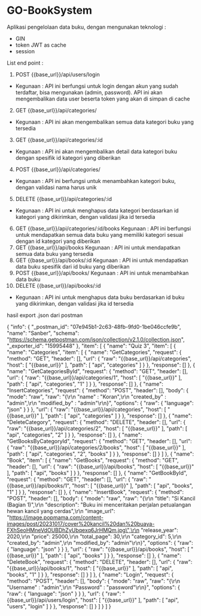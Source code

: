 # GO-BookSystem
Aplikasi pengelolaan data buku, dengan mengunakan teknologi :
 - GIN
 - token JWT as cache
 - session

<!-- DOCUMENTATION API (POSTMAN .JSON)-->
List end point : 
1. POST {{base_url}}/api/users/login
 - Kegunaan : API ini berfungsi untuk login dengan akun yang sudah terdaftar, bisa mengunakan (admin, password). API ini akan mengembalikan data user beserta token yang akan di simpan di cache
2. GET {{base_url}}/api/categories/
 - Kegunaan : API ini akan mengembalikan semua data kategori buku yang tersedia
3. GET {{base_url}}/api/categories/:id
 - Kegunaan : API ini akan mengembalikan detail data kategori buku dengan spesifik id kategori yang diberikan
4. POST {{base_url}}/api/categories/
 - Kegunaan :  API ini berfungsi untuk menambahkan kategori buku, dengan validasi nama harus unik
5. DELETE {{base_url}}/api/categories/:id
 - Kegunaan : API ini untuk menghapus data kategori berdasarkan id kategori yang dikirimkan, dengan validasi jika id tersedia
6. GET {{base_url}}/api/categories/:id/books
 Kegunaan : API ini berfungsi untuk mendapatkan semua data buku yang memiliki kategori sesuai dengan id kategori yang diberikan
7. GET {{base_url}}/api/books
 Kegunaan : API ini untuk mendapatkan semua data buku yang tersedia
8. GET {{base_url}}/api/books/:id
 Kegunaan : API ini untuk mendapatkan data buku spesifik dari id buku yang diberikan
9. POST {{base_url}}/api/books/
 Kegunaan : API ini untuk menambahkan data buku
10. DELETE {{base_url}}/api/books/:id
 - Kegunaan : API ini untuk menghapus data buku berdasarkan id buku yang dikirimkan, dengan validasi jika id tersedia

hasil export .json dari postman

{
	"info": {
		"_postman_id": "07e945b1-2c63-48fb-9fd0-1be046ccfe9b",
		"name": "Sanber",
		"schema": "https://schema.getpostman.com/json/collection/v2.1.0/collection.json",
		"_exporter_id": "15995448"
	},
	"item": [
		{
			"name": "Quiz 3",
			"item": [
				{
					"name": "Categories",
					"item": [
						{
							"name": "GetCategories",
							"request": {
								"method": "GET",
								"header": [],
								"url": {
									"raw": "{{base_url}}/api/categories",
									"host": [
										"{{base_url}}"
									],
									"path": [
										"api",
										"categories"
									]
								}
							},
							"response": []
						},
						{
							"name": "GetCategoriesById",
							"request": {
								"method": "GET",
								"header": [],
								"url": {
									"raw": "{{base_url}}/api/categories/1",
									"host": [
										"{{base_url}}"
									],
									"path": [
										"api",
										"categories",
										"1"
									]
								}
							},
							"response": []
						},
						{
							"name": "InsertCategories",
							"request": {
								"method": "POST",
								"header": [],
								"body": {
									"mode": "raw",
									"raw": "{\r\n    \"name\" : \"Koran\",\r\n    \"created_by\" : \"admin\",\r\n    \"modified_by\" : \"admin\"\r\n}",
									"options": {
										"raw": {
											"language": "json"
										}
									}
								},
								"url": {
									"raw": "{{base_url}}/api/categories",
									"host": [
										"{{base_url}}"
									],
									"path": [
										"api",
										"categories"
									]
								}
							},
							"response": []
						},
						{
							"name": "DeleteCategory",
							"request": {
								"method": "DELETE",
								"header": [],
								"url": {
									"raw": "{{base_url}}/api/categories/2",
									"host": [
										"{{base_url}}"
									],
									"path": [
										"api",
										"categories",
										"2"
									]
								}
							},
							"response": []
						},
						{
							"name": "GetBooksByCategoryId",
							"request": {
								"method": "GET",
								"header": [],
								"url": {
									"raw": "{{base_url}}/api/categories/2/books",
									"host": [
										"{{base_url}}"
									],
									"path": [
										"api",
										"categories",
										"2",
										"books"
									]
								}
							},
							"response": []
						}
					]
				},
				{
					"name": "Book",
					"item": [
						{
							"name": "GetBooks",
							"request": {
								"method": "GET",
								"header": [],
								"url": {
									"raw": "{{base_url}}/api/books",
									"host": [
										"{{base_url}}"
									],
									"path": [
										"api",
										"books"
									]
								}
							},
							"response": []
						},
						{
							"name": "GetBookById",
							"request": {
								"method": "GET",
								"header": [],
								"url": {
									"raw": "{{base_url}}/api/books/1",
									"host": [
										"{{base_url}}"
									],
									"path": [
										"api",
										"books",
										"1"
									]
								}
							},
							"response": []
						},
						{
							"name": "InsertBook",
							"request": {
								"method": "POST",
								"header": [],
								"body": {
									"mode": "raw",
									"raw": "{\r\n    \"title\": \"Si Kancil (Bagian 1)\",\r\n    \"description\": \"Buku ini menceritakan perjalan petualangan hewan kancil yang cerdas\",\r\n    \"image_url\": \"https://image.popmama.com/content-images/post/20231017/cover%20kancil%20dan%20buaya-FXhSeoHMneVdOUBDhZyUbqexq6JrHMQm.jpg\",\r\n    \"release_year\": 2020,\r\n    \"price\": 25000,\r\n    \"total_page\": 30,\r\n    \"category_id\": 5,\r\n    \"created_by\": \"admin\",\r\n    \"modified_by\": \"admin\"\r\n}",
									"options": {
										"raw": {
											"language": "json"
										}
									}
								},
								"url": {
									"raw": "{{base_url}}/api/books",
									"host": [
										"{{base_url}}"
									],
									"path": [
										"api",
										"books"
									]
								}
							},
							"response": []
						},
						{
							"name": "DeleteBook",
							"request": {
								"method": "DELETE",
								"header": [],
								"url": {
									"raw": "{{base_url}}/api/books/1",
									"host": [
										"{{base_url}}"
									],
									"path": [
										"api",
										"books",
										"1"
									]
								}
							},
							"response": []
						}
					]
				},
				{
					"name": "Login",
					"request": {
						"method": "POST",
						"header": [],
						"body": {
							"mode": "raw",
							"raw": "{\r\n    \"Username\" : \"admin\",\r\n    \"Password\" : \"password\"\r\n}",
							"options": {
								"raw": {
									"language": "json"
								}
							}
						},
						"url": {
							"raw": "{{base_url}}/api/users/login",
							"host": [
								"{{base_url}}"
							],
							"path": [
								"api",
								"users",
								"login"
							]
						}
					},
					"response": []
				}
			]
		}
	]
}